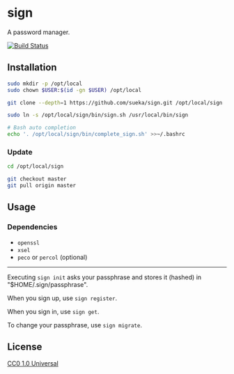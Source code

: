 # sign

A password manager.

[![Build Status](https://travis-ci.org/sueka/sign.svg?branch=master)](https://travis-ci.org/sueka/sign)

## Installation

``` sh
sudo mkdir -p /opt/local
sudo chown $USER:$(id -gn $USER) /opt/local

git clone --depth=1 https://github.com/sueka/sign.git /opt/local/sign

sudo ln -s /opt/local/sign/bin/sign.sh /usr/local/bin/sign

# Bash auto completion
echo '. /opt/local/sign/bin/complete_sign.sh' >>~/.bashrc
```

### Update

``` sh
cd /opt/local/sign

git checkout master
git pull origin master
```

## Usage

### Dependencies

- `openssl`
- `xsel`
- `peco` or `percol` (optional)

---

Executing `sign init` asks your passphrase and stores it (hashed) in "$HOME/.sign/passphrase".

When you sign up, use `sign register`.

When you sign in, use `sign get`.

To change your passphrase, use `sign migrate`.

## License

[CC0 1.0 Universal](./LICENSE.txt)

